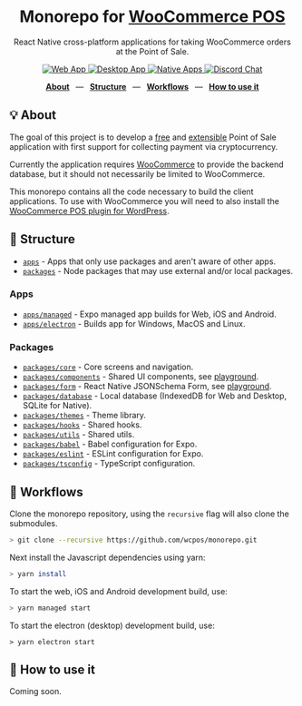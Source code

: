 <div align="center">
  <h1>Monorepo for <a href="https://wcpos.com">WooCommerce POS</a></h1>
  <p>React Native cross-platform applications for taking WooCommerce orders at the Point of Sale.</p>
  <p>
    <a href="https://wcpos.github.io/managed-expo/">
      <img src="https://github.com/wcpos/managed-expo/actions/workflows/build-web-app.yml/badge.svg" alt="Web App" />
    </a>
    <a href="https://github.com/wcpos/electron/releases">
      <img src="https://github.com/wcpos/electron/actions/workflows/tag-and-release.yml/badge.svg" alt="Desktop App" />
    </a>
    <a href="https://github.com/wcpos/managed-expo">
      <img src="https://github.com/wcpos/managed-expo/actions/workflows/standalone.yml/badge.svg" alt="Native Apps" />
    </a>
    <a href="https://wcpos.com/discord">
      <img src="https://img.shields.io/discord/711884517081612298?color=%237289DA&label=WCPOS&logo=discord&logoColor=white" alt="Discord Chat" />
    </a>
  </p>
  <p>
    <a href="https://github.com/wcpos/monorepo#-structure"><b>About</b></a>
    &ensp;&mdash;&ensp;
    <a href="https://github.com/wcpos/monorepo#-structure"><b>Structure</b></a>
    &ensp;&mdash;&ensp;
    <a href="https://github.com/wcpos/monorepo#-workflows"><b>Workflows</b></a>
    &ensp;&mdash;&ensp;
    <a href="https://github.com/wcpos/monorepo#-how-to-use-it"><b>How to use it</b></a>
  </p>
</div>

## 💡 About

The goal of this project is to develop a <u>free</u> and <u>extensible</u> Point of Sale application with first support for collecting payment via cryptocurrency.

Currently the application requires [WooCommerce](https://woocommerce.com) to provide the backend database, but it should not necessarily be limited to WooCommerce.

This monorepo contains all the code necessary to build the client applications. To use with WooCommerce you will need to also install the [WooCommerce POS plugin for WordPress](https://github.com/wcpos/woocommerce-pos).

## 📁 Structure

- [`apps`](./apps) - Apps that only use packages and aren't aware of other apps.
- [`packages`](./packages) - Node packages that may use external and/or local packages.

### Apps

- [`apps/managed`](https://github.com/wcpos/managed-expo) - Expo managed app builds for Web, iOS and Android.
- [`apps/electron`](https://github.com/wcpos/electron) - Builds app for Windows, MacOS and Linux.

### Packages

- [`packages/core`](https://github.com/wcpos/core) - Core screens and navigation.
- [`packages/components`](https://github.com/wcpos/components) - Shared UI components, see [playground](https://wcpos.github.io/components/).
- [`packages/form`](https://github.com/wcpos/react-native-jsonschema-form) - React Native JSONSchema Form, see [playground](https://wcpos.github.io/react-native-jsonschema-form/).
- [`packages/database`](https://github.com/wcpos/database) - Local database (IndexedDB for Web and Desktop, SQLite for Native).
- [`packages/themes`](https://github.com/wcpos/themes) - Theme library.
- [`packages/hooks`](https://github.com/wcpos/hooks) - Shared hooks.
- [`packages/utils`](https://github.com/wcpos/utils) - Shared utils.
- [`packages/babel`](./packages/babel) - Babel configuration for Expo.
- [`packages/eslint`](./packages/eslint) - ESLint configuration for Expo.
- [`packages/tsconfig`](./packages/tsconfig) - TypeScript configuration.

## 👷 Workflows

Clone the monorepo repository, using the `recursive` flag will also clone the submodules.

```sh
> git clone --recursive https://github.com/wcpos/monorepo.git
```

Next install the Javascript dependencies using yarn:

```sh
> yarn install
```

To start the web, iOS and Android development build, use:

```sh
> yarn managed start
```

To start the electron (desktop) development build, use:

```
> yarn electron start
```

## 🚀 How to use it

Coming soon.
